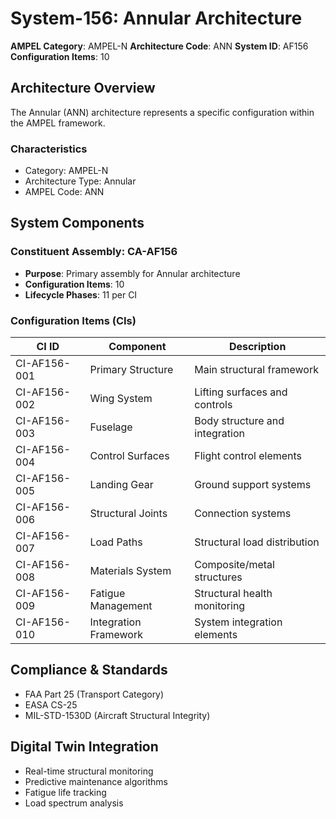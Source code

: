 # System-156: Annular Architecture

**AMPEL Category**: AMPEL-N
**Architecture Code**: ANN
**System ID**: AF156
**Configuration Items**: 10

## Architecture Overview

The Annular (ANN) architecture represents a specific configuration within the AMPEL framework.

### Characteristics
- Category: AMPEL-N
- Architecture Type: Annular
- AMPEL Code: ANN

## System Components

### Constituent Assembly: CA-AF156
- **Purpose**: Primary assembly for Annular architecture
- **Configuration Items**: 10
- **Lifecycle Phases**: 11 per CI

### Configuration Items (CIs)

| CI ID | Component | Description |
|-------|-----------|-------------|
| CI-AF156-001 | Primary Structure | Main structural framework |
| CI-AF156-002 | Wing System | Lifting surfaces and controls |
| CI-AF156-003 | Fuselage | Body structure and integration |
| CI-AF156-004 | Control Surfaces | Flight control elements |
| CI-AF156-005 | Landing Gear | Ground support systems |
| CI-AF156-006 | Structural Joints | Connection systems |
| CI-AF156-007 | Load Paths | Structural load distribution |
| CI-AF156-008 | Materials System | Composite/metal structures |
| CI-AF156-009 | Fatigue Management | Structural health monitoring |
| CI-AF156-010 | Integration Framework | System integration elements |

## Compliance & Standards
- FAA Part 25 (Transport Category)
- EASA CS-25
- MIL-STD-1530D (Aircraft Structural Integrity)

## Digital Twin Integration
- Real-time structural monitoring
- Predictive maintenance algorithms
- Fatigue life tracking
- Load spectrum analysis
